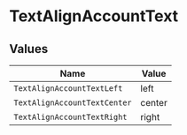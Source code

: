 # TextAlignAccountText


## Values

| Name                         | Value                        |
| ---------------------------- | ---------------------------- |
| `TextAlignAccountTextLeft`   | left                         |
| `TextAlignAccountTextCenter` | center                       |
| `TextAlignAccountTextRight`  | right                        |